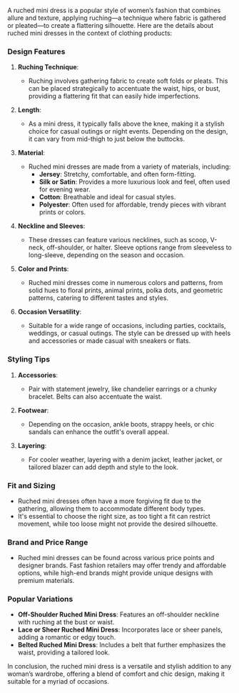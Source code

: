 A ruched mini dress is a popular style of women’s fashion that combines allure and texture, applying ruching—a technique where fabric is gathered or pleated—to create a flattering silhouette. Here are the details about ruched mini dresses in the context of clothing products:

### Design Features

1. **Ruching Technique**:
   - Ruching involves gathering fabric to create soft folds or pleats. This can be placed strategically to accentuate the waist, hips, or bust, providing a flattering fit that can easily hide imperfections.

2. **Length**:
   - As a mini dress, it typically falls above the knee, making it a stylish choice for casual outings or night events. Depending on the design, it can vary from mid-thigh to just below the buttocks.

3. **Material**:
   - Ruched mini dresses are made from a variety of materials, including:
     - **Jersey**: Stretchy, comfortable, and often form-fitting.
     - **Silk or Satin**: Provides a more luxurious look and feel, often used for evening wear.
     - **Cotton**: Breathable and ideal for casual styles.
     - **Polyester**: Often used for affordable, trendy pieces with vibrant prints or colors.

4. **Neckline and Sleeves**:
   - These dresses can feature various necklines, such as scoop, V-neck, off-shoulder, or halter. Sleeve options range from sleeveless to long-sleeve, depending on the season and occasion.

5. **Color and Prints**:
   - Ruched mini dresses come in numerous colors and patterns, from solid hues to floral prints, animal prints, polka dots, and geometric patterns, catering to different tastes and styles.

6. **Occasion Versatility**:
   - Suitable for a wide range of occasions, including parties, cocktails, weddings, or casual outings. The style can be dressed up with heels and accessories or made casual with sneakers or flats.

### Styling Tips

1. **Accessories**:
   - Pair with statement jewelry, like chandelier earrings or a chunky bracelet. Belts can also accentuate the waist.

2. **Footwear**:
   - Depending on the occasion, ankle boots, strappy heels, or chic sandals can enhance the outfit's overall appeal.

3. **Layering**:
   - For cooler weather, layering with a denim jacket, leather jacket, or tailored blazer can add depth and style to the look.

### Fit and Sizing

- Ruched mini dresses often have a more forgiving fit due to the gathering, allowing them to accommodate different body types.
- It's essential to choose the right size, as too tight a fit can restrict movement, while too loose might not provide the desired silhouette.

### Brand and Price Range

- Ruched mini dresses can be found across various price points and designer brands. Fast fashion retailers may offer trendy and affordable options, while high-end brands might provide unique designs with premium materials.

### Popular Variations

- **Off-Shoulder Ruched Mini Dress**: Features an off-shoulder neckline with ruching at the bust or waist.
- **Lace or Sheer Ruched Mini Dress**: Incorporates lace or sheer panels, adding a romantic or edgy touch.
- **Belted Ruched Mini Dress**: Includes a belt that further emphasizes the waist, providing a tailored look.

In conclusion, the ruched mini dress is a versatile and stylish addition to any woman’s wardrobe, offering a blend of comfort and chic design, making it suitable for a myriad of occasions.